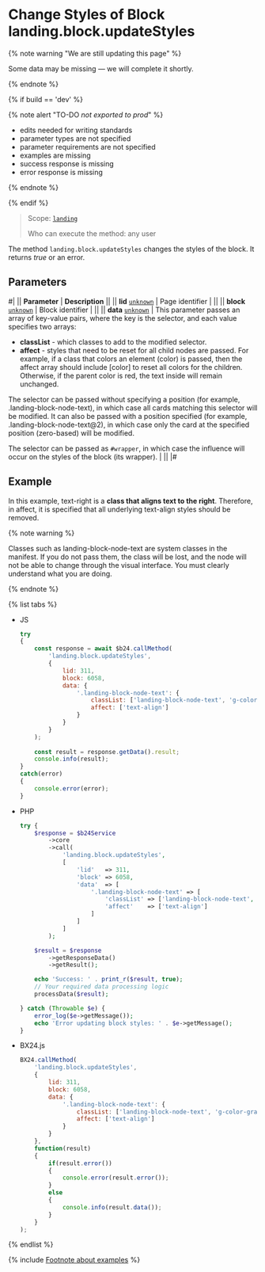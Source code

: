 # Change Styles of Block landing.block.updateStyles

{% note warning "We are still updating this page" %}

Some data may be missing — we will complete it shortly.

{% endnote %}

{% if build == 'dev' %}

{% note alert "TO-DO _not exported to prod_" %}

- edits needed for writing standards
- parameter types are not specified
- parameter requirements are not specified
- examples are missing
- success response is missing
- error response is missing

{% endnote %}

{% endif %}

> Scope: [`landing`](../../../scopes/permissions.md)
>
> Who can execute the method: any user

The method `landing.block.updateStyles` changes the styles of the block. It returns _true_ or an error.

## Parameters

#|
|| **Parameter** | **Description** ||
|| **lid**
[`unknown`](../../../data-types.md) | Page identifier | ||
|| **block**
[`unknown`](../../../data-types.md) | Block identifier | ||
|| **data**
[`unknown`](../../../data-types.md) | This parameter passes an array of key-value pairs, where the key is the selector, and each value specifies two arrays:
- **classList** - which classes to add to the modified selector.
- **affect** - styles that need to be reset for all child nodes are passed. For example, if a class that colors an element (color) is passed, then the affect array should include [color] to reset all colors for the children. Otherwise, if the parent color is red, the text inside will remain unchanged.

The selector can be passed without specifying a position (for example, .landing-block-node-text), in which case all cards matching this selector will be modified. It can also be passed with a position specified (for example, .landing-block-node-text@2), in which case only the card at the specified position (zero-based) will be modified.

The selector can be passed as `#wrapper`, in which case the influence will occur on the styles of the block (its wrapper). | ||
|#

## Example

In this example, text-right is a **class that aligns text to the right**. Therefore, in affect, it is specified that all underlying text-align styles should be removed.

{% note warning %}

Classes such as landing-block-node-text are system classes in the manifest. If you do not pass them, the class will be lost, and the node will not be able to change through the visual interface. You must clearly understand what you are doing.

{% endnote %}

{% list tabs %}

- JS


    ```js
    try
    {
    	const response = await $b24.callMethod(
    		'landing.block.updateStyles',
    		{
    			lid: 311,
    			block: 6058,
    			data: {
    				'.landing-block-node-text': {
    					classList: ['landing-block-node-text', 'g-color-gray-light-v2', 'text-right'],
    					affect: ['text-align']
    				}
    			}
    		}
    	);
    	
    	const result = response.getData().result;
    	console.info(result);
    }
    catch(error)
    {
    	console.error(error);
    }
    ```

- PHP


    ```php
    try {
        $response = $b24Service
            ->core
            ->call(
                'landing.block.updateStyles',
                [
                    'lid'   => 311,
                    'block' => 6058,
                    'data'  => [
                        '.landing-block-node-text' => [
                            'classList' => ['landing-block-node-text', 'g-color-gray-light-v2', 'text-right'],
                            'affect'    => ['text-align']
                        ]
                    ]
                ]
            );
    
        $result = $response
            ->getResponseData()
            ->getResult();
    
        echo 'Success: ' . print_r($result, true);
        // Your required data processing logic
        processData($result);
    
    } catch (Throwable $e) {
        error_log($e->getMessage());
        echo 'Error updating block styles: ' . $e->getMessage();
    }
    ```

- BX24.js

    ```js
    BX24.callMethod(
        'landing.block.updateStyles',
        {
            lid: 311,
            block: 6058,
            data: {
                '.landing-block-node-text': {
                    classList: ['landing-block-node-text', 'g-color-gray-light-v2', 'text-right'],
                    affect: ['text-align']
                }
            }
        },
        function(result)
        {
            if(result.error())
            {
                console.error(result.error());
            }
            else
            {
                console.info(result.data());
            }
        }
    );
    ```

{% endlist %}



{% include [Footnote about examples](../../../../_includes/examples.md) %}